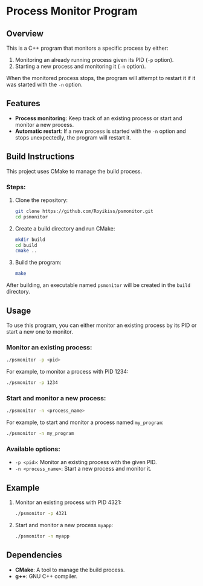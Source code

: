 # Process Monitor Program

## Overview

This is a C++ program that monitors a specific process by either:
1. Monitoring an already running process given its PID (`-p` option).
2. Starting a new process and monitoring it (`-n` option).

When the monitored process stops, the program will attempt to restart it if it was started with the `-n` option.

## Features

- **Process monitoring**: Keep track of an existing process or start and monitor a new process.
- **Automatic restart**: If a new process is started with the `-n` option and stops unexpectedly, the program will restart it.

## Build Instructions

This project uses CMake to manage the build process.

### Steps:

1. Clone the repository:
    ```bash
    git clone https://github.com/Royikiss/psmonitor.git
    cd psmonitor
    ```

2. Create a build directory and run CMake:
    ```bash
    mkdir build
    cd build
    cmake ..
    ```

3. Build the program:
    ```bash
    make
    ```

After building, an executable named `psmonitor` will be created in the `build` directory.

## Usage

To use this program, you can either monitor an existing process by its PID or start a new one to monitor.

### Monitor an existing process:
```bash
./psmonitor -p <pid>
```
For example, to monitor a process with PID 1234:
```bash
./psmonitor -p 1234
```

### Start and monitor a new process:
```bash
./psmonitor -n <process_name>
```
For example, to start and monitor a process named `my_program`:
```bash
./psmonitor -n my_program
```

### Available options:

- `-p <pid>`: Monitor an existing process with the given PID.
- `-n <process_name>`: Start a new process and monitor it.

## Example

1. Monitor an existing process with PID 4321:
   ```bash
   ./psmonitor -p 4321
   ```

2. Start and monitor a new process `myapp`:
   ```bash
   ./psmonitor -n myapp
   ```

## Dependencies

- **CMake**: A tool to manage the build process.
- **g++**: GNU C++ compiler.
